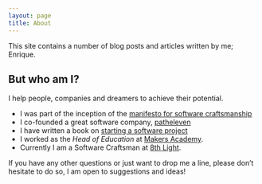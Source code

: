 ```yaml
---
layout: page
title: About
---
```


This site contains a number of blog posts and articles written by me; Enrique.

## But who am I?

I help people, companies and dreamers to achieve their potential.

- I was part of the inception of the [manifesto for software craftsmanship](http://manifesto.softwarecraftsmanship.org)
- I co-founded a great software company, [patheleven](http://patheleven.com)
- I have written a book on [starting a software project](https://leanpub.com/inceptions)
- I worked as the _Head of Education_ at [Makers Academy](http://makersacademy.com).
- Currently I am a Software Craftsman at [8th Light](http://8thlight.com).

If you have any other questions or just want to drop me a line, please don’t
hesitate to do so, I am open to suggestions and ideas!
